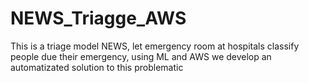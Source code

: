 # NEWS_Triagge_AWS
This is a triage model NEWS, let emergency room at hospitals classify people due their emergency, using ML and AWS we develop an automatizated solution to this problematic
